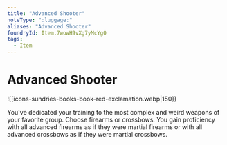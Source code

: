```yaml
---
title: "Advanced Shooter"
noteType: ":luggage:"
aliases: "Advanced Shooter"
foundryId: Item.7wowH9vXg7yMcYg0
tags:
  - Item
---
```


# Advanced Shooter
![[icons-sundries-books-book-red-exclamation.webp|150]]

You've dedicated your training to the most complex and weird weapons of your favorite group. Choose firearms or crossbows. You gain proficiency with all advanced firearms as if they were martial firearms or with all advanced crossbows as if they were martial crossbows.
